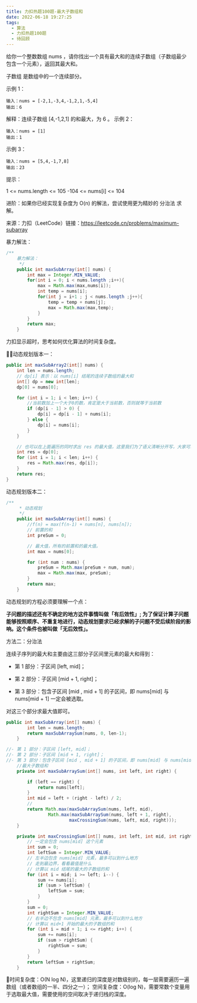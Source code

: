 ```yaml
---
title: 力扣热题100题-最大子数组和
date: 2022-06-18 19:27:25
tags:
  - 算法
  - 力扣热题100题
  - 待回顾
---
```


给你一个整数数组 nums ，请你找出一个具有最大和的连续子数组（子数组最少包含一个元素），返回其最大和。

子数组 是数组中的一个连续部分。

 

示例 1：

```
输入：nums = [-2,1,-3,4,-1,2,1,-5,4]
输出：6
```

解释：连续子数组 [4,-1,2,1] 的和最大，为 6 。
示例 2：

```
输入：nums = [1]
输出：1
```

示例 3：

```
输入：nums = [5,4,-1,7,8]
输出：23
```


提示：

1 <= nums.length <= 105
-104 <= nums[i] <= 104


进阶：如果你已经实现复杂度为 O(n) 的解法，尝试使用更为精妙的 分治法 求解。

来源：力扣（LeetCode）链接：https://leetcode.cn/problems/maximum-subarray

暴力解法：

```java
/**
    暴力解法：
     */
    public int maxSubArray(int[] nums) {
        int max = Integer.MIN_VALUE;
        for(int i = 0; i < nums.length ;i++){
            max = Math.max(max,nums[i]);
            int temp = nums[i];
            for(int j = i+1 ; j < nums.length ;j++){
                temp = temp + nums[j];
                max = Math.max(max,temp);
            }
        }
        return max;
    }
```

力扣显示超时，思考如何优化算法的时间复杂度。



动态规划版本一：

```java
public int maxSubArray2(int[] nums) {
    int len = nums.length;
    // dp[i] 表示：以 nums[i] 结尾的连续子数组的最大和
    int[] dp = new int[len];
    dp[0] = nums[0];

    for (int i = 1; i < len; i++) {
        //当前数加上一个大于0的数，肯定是大于当前数，否则就等于当前数
        if (dp[i - 1] > 0) {
            dp[i] = dp[i - 1] + nums[i];
        } else {
            dp[i] = nums[i];
        }
    }

    // 也可以在上面遍历的同时求出 res 的最大值，这里我们为了语义清晰分开写，大家可以自行选择
    int res = dp[0];
    for (int i = 1; i < len; i++) {
        res = Math.max(res, dp[i]);
    }
    return res;
}
```



动态规划版本二：

```java
/**
     * 动态规划
     */
    public int maxSubArray(int[] nums) {
        //f(n) = max(f(n-1) + nums[n], nums[n]);
        // 前置的和
        int preSum = 0;

        // 最大值，所有的前置和的最大值。
        int max = nums[0];

        for (int num : nums) {
            preSum = Math.max(preSum + num, num);
            max = Math.max(max, preSum);
        }
        return max;
    }
```

动态规划的方程必须要理解一个点：

**子问题的描述还有不确定的地方这件事情叫做「有后效性」; 为了保证计算子问题能够按照顺序、不重复地进行，动态规划要求已经求解的子问题不受后续阶段的影响。这个条件也被叫做「无后效性」。**

方法二：分治法

连续子序列的最大和主要由这三部分子区间里元素的最大和得到：

- 第 1 部分：子区间 [left, mid]；

- 第 2 部分：子区间 [mid + 1, right]；
- 第 3 部分：包含子区间 [mid , mid + 1] 的子区间，即 nums[mid] 与 nums[mid + 1] 一定会被选取。

对这三个部分求最大值即可。

```java
public int maxSubArray(int[] nums) {
        int len = nums.length;
        return maxSubArraySum(nums, 0, len-1);
    }

//- 第 1 部分：子区间 [left, mid]；
//- 第 2 部分：子区间 [mid + 1, right]；
//- 第 3 部分：包含子区间 [mid , mid + 1] 的子区间，即 nums[mid] 与 nums[mid + 1] 一定会被选取。
    //最大子数组和
    private int maxSubArraySum(int[] nums, int left, int right) {

        if (left == right) {
            return nums[left];
        }
        int mid = left + (right - left) / 2;
        //
        return Math.max(maxSubArraySum(nums, left, mid),
                Math.max(maxSubArraySum(nums, left + 1, right),
                        maxCrossingSum(nums, left, mid, right)));
    }

    private int maxCrossingSum(int[] nums, int left, int mid, int right) {
        // 一定会包含 nums[mid] 这个元素
        int sum = 0;
        int leftSum = Integer.MIN_VALUE;
        // 左半边包含 nums[mid] 元素，最多可以到什么地方
        // 走到最边界，看看最值是什么
        // 计算以 mid 结尾的最大的子数组的和
        for (int i = mid; i >= left; i--) {
            sum += nums[i];
            if (sum > leftSum) {
                leftSum = sum;
            }
        }
        sum = 0;
        int rightSum = Integer.MIN_VALUE;
        // 右半边不包含 nums[mid] 元素，最多可以到什么地方
        // 计算以 mid+1 开始的最大的子数组的和
        for (int i = mid + 1; i <= right; i++) {
            sum += nums[i];
            if (sum > rightSum) {
                rightSum = sum;
            }
        }
        return leftSum + rightSum;
    }
```

时间复杂度：O(N log N)，这里递归的深度是对数级别的，每一层需要遍历一遍数组（或者数组的一半、四分之一）；
空间复杂度：O(log N)，需要常数个变量用于选取最大值，需要使用的空间取决于递归栈的深度。







